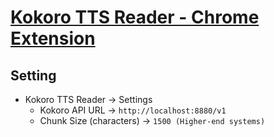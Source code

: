 # [Kokoro TTS Reader - Chrome Extension](https://github.com/VJ-Ranga/Right-Click-TTS-Reader-V3)

## Setting

- Kokoro TTS Reader → Settings
	- Kokoro API URL → `http://localhost:8880/v1`
	- Chunk Size (characters) → `1500 (Higher-end systems)`